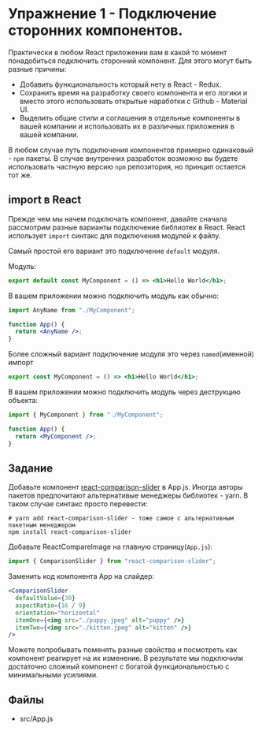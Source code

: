 # Упражнение 1 - Подключение сторонних компонентов.

Практически в любом React приложении вам в какой то момент понадобиться
подключить сторонний компонент. Для этого могут быть разные причины:

- Добавить функциональность который нету в React - Redux.
- Сохранить время на разработку своего компонента и его логики и вместо этого
  использовать открытые наработки с Github - Material UI.
- Выделить общие стили и соглашения в отдельные компоненты в вашей компании и
  использовать их в различных приложения в вашей компании.

В любом случае путь подключения компонентов примерно одинаковый - `npm` пакеты.
В случае внутренних разработок возможно вы будете использовать частную версию
`npm` репозитория, но принцип остается тот же.

## import в React

Прежде чем мы начем подключать компонент, давайте сначала рассмотрим разные
варианты подключение библиотек в React. React использует `import` синтакс для
подключения модулей к файлу.

Самый простой его вариант это подключение `default` модуля.

Модуль:

```jsx
export default const MyComponent = () => <h1>Hello World</h1>;
```

В вашем приложении можно подключить модуль как обычно:

```jsx
import AnyName from "./MyComponent";

function App() {
  return <AnyName />;
}
```

Более сложный вариант подключение модуля это через `named`(именной) импорт

```jsx
export const MyComponent = () => <h1>Hello World</h1>;
```

В вашем приложении можно подключить модуль через деструкцию объекта:

```jsx
import { MyComponent } from "./MyComponent";

function App() {
  return <MyComponent />;
}
```

## Задание

Добавьте компонент
[react-comparison-slider](https://www.npmjs.com/package/react-comparison-slider)
в App.js. Иногда авторы пакетов предпочитают альтернативые менеджеры библиотек -
yarn. В таком случае синтакс просто перевести:

```shell
# yarn add react-comparison-slider - тоже самое с альтернативным пакетным менеджером
npm install react-comparison-slider
```

Добавьте ReactCompareImage на главную страницу(`App.js`):

```jsx
import { ComparisonSlider } from "react-comparison-slider";
```

Заменить код компонента App на слайдер:

```jsx
<ComparisonSlider
  defaultValue={30}
  aspectRatio={16 / 9}
  orientation="horizontal"
  itemOne={<img src="./puppy.jpeg" alt="puppy" />}
  itemTwo={<img src="./kitten.jpeg" alt="kitten" />}
/>
```

Можете попробывать поменять разные свойства и посмотреть как компонент реагирует
на их изменение. В результате мы подключили достаточно сложный компонент с
богатой функциональностью с минимальными усилиями.

## Файлы

- src/App.js
